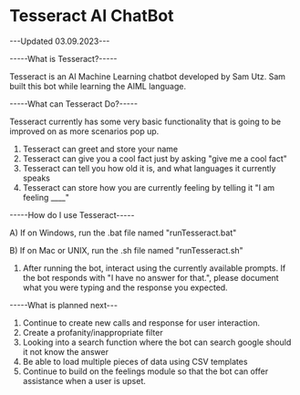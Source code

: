 # Tesseract AI ChatBot

---Updated 03.09.2023---

-----What is Tesseract?-----

Tesseract is an AI Machine Learning chatbot developed by Sam Utz. Sam built this bot while learning the AIML language.

-----What can Tesseract Do?----- 

Tesseract currently has some very basic functionality that is going to be improved on as more scenarios pop up.

1. Tesseract can greet and store your name
2. Tesseract can give you a cool fact just by asking "give me a cool fact"
3. Tesseract can tell you how old it is, and what languages it currently speaks
4. Tesseract can store how you are currently feeling by telling it "I am feeling ____"

-----How do I use Tesseract-----

A) If on Windows, run the .bat file named "runTesseract.bat"

B) If on Mac or UNIX, run the .sh file named "runTesseract.sh"

1. After running the bot, interact using the currently available prompts. If the bot responds with "I have no answer for
   that.", please document what you were typing and the response you expected.

-----What is planned next---
1. Continue to create new calls and response for user interaction.
2. Create a profanity/inappropriate filter
3. Looking into a search function where the bot can search google should it not know the answer
4. Be able to load multiple pieces of data using CSV templates
5. Continue to build on the feelings module so that the bot can offer assistance when a user is upset.